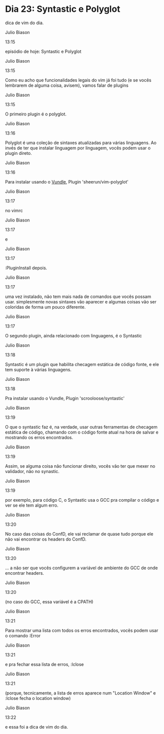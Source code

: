 # Dia 23: Syntastic e Polyglot

dica de vim do dia.

Julio Biason
	

13:15

episódio de hoje: Syntastic e Polyglot

Julio Biason
	

13:15

Como eu acho que funcionalidades legais do vim já foi tudo (e se vocês lembrarem de alguma coisa, avisem), vamos falar de plugins

Julio Biason
	

13:15

O primeiro plugin é o polyglot.

Julio Biason
	

13:16

Polyglot é uma coleção de sintaxes atualizadas para várias linguagens. Ao invés de ter que instalar linguagem por linguagem, vocês podem usar o plugin direto.

Julio Biason
	

13:16

Para instalar usando o [Vundle](vundle.md),
Plugin 'sheerun/vim-polyglot'

Julio Biason
	

13:17

no vimrc

Julio Biason
	

13:17

e

Julio Biason
	

13:17

:PluginInstall depois.

Julio Biason
	

13:17

uma vez instalado, não tem mais nada de comandos que vocês possam usar. simplesmente novas sintaxes vão aparecer e algumas coisas vão ser coloridas de forma um pouco diferente.

Julio Biason
	

13:17

O segundo plugin, ainda relacionado com linguagens, é o Syntastic

Julio Biason
	

13:18

Syntastic é um plugin que habilita checagem estática de código fonte, e ele tem suporte à várias linguagens.

Julio Biason
	

13:18

Pra instalar usando o Vundle,
Plugin 'scrooloose/syntastic'

Julio Biason
	

13:19

O que o syntastic faz é, na verdade, usar outras ferramentas de checagem estática de código, chamando com o código fonte atual na hora de salvar e mostrando os erros encontrados.

Julio Biason
	

13:19

Assim, se alguma coisa não funcionar direito, vocês vão ter que mexer no validador, não no synastic.

Julio Biason
	

13:19

por exemplo, para código C, o Syntastic usa o GCC pra compilar o código e ver se ele tem algum erro.

Julio Biason
	

13:20

No caso das coisas do ConfD, ele vai reclamar de quase tudo porque ele não vai encontrar os headers do ConfD.

Julio Biason
	

13:20

... a não ser que vocês configurem a variável de ambiente do GCC de onde encontrar headers.

Julio Biason
	

13:20

(no caso do GCC, essa variável é a CPATH)

Julio Biason
	

13:21

Para mostrar uma lista com todos os erros encontrados, vocês podem usar o comando :Error

Julio Biason
	

13:21

e pra fechar essa lista de erros, :lclose

Julio Biason
	

13:21

(porque, tecnicamente, a lista de erros aparece num "Location Window" e :lclose fecha o location window)

Julio Biason
	

13:22

e essa foi a dica de vim do dia.
